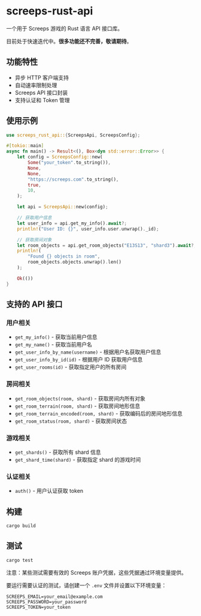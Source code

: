 # screeps-rust-api

一个用于 Screeps 游戏的 Rust 语言 API 接口库。

目前处于快速迭代中。**很多功能还不完善，敬请期待**。

## 功能特性

- 异步 HTTP 客户端支持
- 自动速率限制处理
- Screeps API 接口封装
- 支持认证和 Token 管理

## 使用示例

```rust
use screeps_rust_api::{ScreepsApi, ScreepsConfig};

#[tokio::main]
async fn main() -> Result<(), Box<dyn std::error::Error>> {
    let config = ScreepsConfig::new(
        Some("your_token".to_string()),
        None,
        None,
        "https://screeps.com".to_string(),
        true,
        10,
    );

    let api = ScreepsApi::new(config);

    // 获取用户信息
    let user_info = api.get_my_info().await?;
    println!("User ID: {}", user_info.user.unwrap()._id);

    // 获取房间对象
    let room_objects = api.get_room_objects("E13S13", "shard3").await?;
    println!(
        "Found {} objects in room",
        room_objects.objects.unwrap().len()
    );

    Ok(())
}
```

## 支持的 API 接口

### 用户相关

- `get_my_info()` - 获取当前用户信息
- `get_my_name()` - 获取当前用户名
- `get_user_info_by_name(username)` - 根据用户名获取用户信息
- `get_user_info_by_id(id)` - 根据用户 ID 获取用户信息
- `get_user_rooms(id)` - 获取指定用户的所有房间

### 房间相关

- `get_room_objects(room, shard)` - 获取房间内所有对象
- `get_room_terrain(room, shard)` - 获取房间地形信息
- `get_room_terrain_encoded(room, shard)` - 获取编码后的房间地形信息
- `get_room_status(room, shard)` - 获取房间状态

### 游戏相关

- `get_shards()` - 获取所有 shard 信息
- `get_shard_time(shard)` - 获取指定 shard 的游戏时间

### 认证相关

- `auth()` - 用户认证获取 token

## 构建

```bash
cargo build
```

## 测试

```bash
cargo test
```

注意：某些测试需要有效的 Screeps 账户凭据，这些凭据通过环境变量提供。

要运行需要认证的测试，请创建一个 `.env` 文件并设置以下环境变量：

```env
SCREEPS_EMAIL=your_email@example.com
SCREEPS_PASSWORD=your_password
SCREEPS_TOKEN=your_token
```
